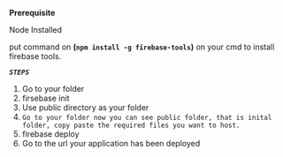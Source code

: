 **Prerequisite**

Node Installed

put command on  **(`npm install -g firebase-tools`)** on your cmd to install firebase tools.

***`STEPS`***

 1. Go to your folder
 2.  firsebase init
 3. Use public directory as your folder
 4. `Go to your folder now you can see public folder, that is inital folder, copy paste the required files you want to host.`
 5. firebase deploy
 6. Go to the url your application has been deployed






